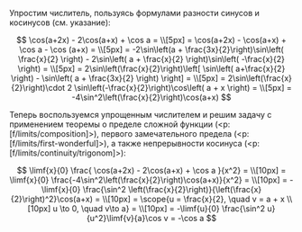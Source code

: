 Упростим числитель, пользуясь формулами разности синусов и косинусов (см. указание):

$$ \cos(a+2x) - 2\cos(a+x) + \cos a = \\[5px] = \cos(a+2x) - \cos(a+x) + \cos a - \cos (a+x) = \\[5px] = -2\sin\left(a + \frac{3x}{2}\right)\sin\left( \frac{x}{2} \right) - 2\sin\left( a + \frac{x}{2} \right)\sin\left( -\frac{x}{2} \right) = \\[5px] = 2\sin\left(\frac{x}{2}\right)\left[ \sin\left( a+\frac{x}{2} \right)  - \sin\left( a + \frac{3x}{2} \right) \right] = \\[5px] = 2\sin\left(\frac{x}{2}\right)\cdot 2 \sin\left(-\frac{x}{2}\right)\cos\left( a + x \right) = \\[5px] = -4\sin^2\left(\frac{x}{2}\right)\cos(a+x) $$

Теперь воспользуемся упрощенным числителем и решим задачу с применением теоремы о пределе сложной функции (<p:[f/limits/composition]>), первого замечательного предела (<p:[f/limits/first-wonderful]>), а также непрерывности косинуса (<p:[f/limits/continuity/trigonom]>):

$$ \limf{x}{0} \frac{ \cos(a+2x) - 2\cos(a+x) + \cos a }{x^2} = \\[10px] = \limf{x}{0} \frac{-4\sin^2\left(\frac{x}{2}\right)\cos(a+x)}{x^2} = \\[10px] = -\limf{x}{0} \frac{\sin^2 \left(\frac{x}{2}\right)}{\left(\frac{x}{2}\right)^2}\cos(a+x) = \\[10px] = \scope{u = \frac{x}{2}, \quad v = a + x \\[10px] u \to 0, \quad v\to a} = \\[10px] = -\limf{u}{0} \frac{\sin^2 u}{u^2}\limf{v}{a}\cos v = -\cos a $$